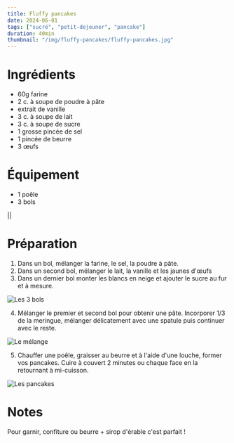 ```yaml
---
title: Fluffy pancakes
date: 2024-06-01
tags: ["sucré", "petit-dejeuner", "pancake"]
duration: 40min
thumbnail: "/img/fluffy-pancakes/fluffy-pancakes.jpg"
---
```


# Ingrédients

+ 60g farine
+ 2 c. à soupe de poudre à pâte
+ extrait de vanille
+ 3 c. à soupe de lait
+ 3 c. à soupe de sucre
+ 1 grosse pincée de sel
+ 1 pincée de beurre
+ 3 œufs


# Équipement

+ 1 poêle
+ 3 bols

||

# Préparation

1. Dans un bol, mélanger la farine, le sel, la poudre à pâte.
2. Dans un second bol, mélanger le lait, la vanille et les jaunes d'œufs
3. Dans un dernier bol monter les blancs en neige et ajouter le sucre au fur et à mesure.

![Les 3 bols](/img/fluffy-pancakes/fluffy-pancakes-step-3.jpg)

4. Mélanger le premier et second bol pour obtenir une pâte. Incorporer 1/3 de la meringue,
mélanger délicatement avec une spatule puis continuer avec le reste.

![Le mélange](/img/fluffy-pancakes/fluffy-pancakes-step-4.jpg)

5. Chauffer une poêle, graisser au beurre et à l'aide d'une louche, former vos pancakes.
Cuire à couvert 2 minutes ou chaque face en la retournant à mi-cuisson.

![Les pancakes](/img/fluffy-pancakes/fluffy-pancakes-step-5.jpg)

# Notes

Pour garnir, confiture ou beurre + sirop d'érable c'est parfait !